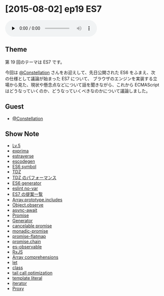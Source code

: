 # [2015-08-02] ep19 ES7

<audio preload="none" src="https://files.mozaic.fm/mozaic-ep19.mp3" controls></audio>


## Theme

第 19 回のテーマは ES7 です。

今回は [@Constellation](https://twitter.com/Constellation) さんをお迎えして、先日公開された ES6 をふまえ、次の仕様として議論が始まった ES7 について、 ブラウザのエンジンを実装する立場から見た、現状や懸念点などについて話を聞きながら、これから ECMAScript はどうなっていくのか、どうなっていくべきなのかについて議論しました。


## Guest

- [@Constellation](https://twitter.com/Constellation)


## Show Note

- [Lv.5](http://t.umblr.com/redirect?z=https%3A%2F%2Fgithub.com%2FConstellation%2Fiv%2Ftree%2Fmaster%2Fiv%2Flv5%23iv--lv5&t=NGM5YmQ4NDA4OWQ1MDkwNjc1NDYwNWE2ZDg2ODgxMmU0OTlhNzFiZix3ak5CTUpqYw%3D%3D)
- [exprima](http://t.umblr.com/redirect?z=http%3A%2F%2Fesprima.org%2F&t=MjVjYzAwMjljMDFiMTg2ZjAzMzg4Y2M2MjI0YmM2MmQ0ODY5OWY0ZCx3ak5CTUpqYw%3D%3D)
- [estraverse](http://t.umblr.com/redirect?z=https%3A%2F%2Fgithub.com%2Festools%2Festraverse&t=ZTI4MmFlMGI1YzM0NzAyNmZjZWI0YzZkZDMwMDVmOTQ4OTdhNTM3Mix3ak5CTUpqYw%3D%3D)
- [escodegen](http://t.umblr.com/redirect?z=https%3A%2F%2Fgithub.com%2Festools%2Fescodegen&t=MGEwMTNmMWJmMDA3YmM5MGJmNTgxZTI0NzBlMDViNjY3NDBhMTNhNix3ak5CTUpqYw%3D%3D)
- [ES6 symbol](http://t.umblr.com/redirect?z=https%3A%2F%2Fdeveloper.mozilla.org%2Fen-US%2Fdocs%2FWeb%2FJavaScript%2FReference%2FGlobal_Objects%2FSymbol&t=ZDE2YTgxMTVlZWM2YjY5ZWQ3ZjhjY2ZmMjBiZGI1NmMwOTIxMmZmNSx3ak5CTUpqYw%3D%3D)
- [TDZ](http://t.umblr.com/redirect?z=http%3A%2F%2Fjsrocks.org%2F2015%2F01%2Ftemporal-dead-zone-tdz-demystified%2F&t=ZTQ5NzBmMTViMjU2ZDdjNjI4M2Y3ZDFkNWUyOTEzN2FiZWI0MjA1Yyx3ak5CTUpqYw%3D%3D)
- [TDZ のパフォーマンス](http://t.umblr.com/redirect?z=https%3A%2F%2Fesdiscuss.org%2Ftopic%2Fperformance-concern-with-let-const&t=NWEwMjljNWMwNzA1ZjY2YjJiMGRhMjk0OWIxZGY3MmU0ODhjYjBkNyx3ak5CTUpqYw%3D%3D)
- [ES6 generator](http://t.umblr.com/redirect?z=https%3A%2F%2Fdeveloper.mozilla.org%2Fen-US%2Fdocs%2FWeb%2FJavaScript%2FReference%2FGlobal_Objects%2FGenerator&t=OWQ0ZjIxNWYyMjg3NTJmYzkwZGQ2YTY1YjdiYTc2NzJkOTRiNDk2Nix3ak5CTUpqYw%3D%3D)
- [eslint no-var](http://t.umblr.com/redirect?z=http%3A%2F%2Feslint.org%2Fdocs%2Frules%2Fno-var&t=OTViMzkwYThmMzBlNTkzYzEyMzgxMzliMWMyNzQ1YzhkYWFkYmRhNix3ak5CTUpqYw%3D%3D)
- [ES7 の提案一覧](http://t.umblr.com/redirect?z=https%3A%2F%2Fgithub.com%2Ftc39%2Fecma262&t=MWM5OTJmYTlkYzA5N2I1MGQ4OGY0ZWZhODEzZTY3ZDI5ZDUxYzFmZix3ak5CTUpqYw%3D%3D)
- [Array.prototype.includes](http://t.umblr.com/redirect?z=https%3A%2F%2Fdeveloper.mozilla.org%2Fen-US%2Fdocs%2FWeb%2FJavaScript%2FReference%2FGlobal_Objects%2FArray%2Fincludes&t=YmZhZTU0NWIxODYyZTc3ZTdhZWIwOTY5MDM3MTNiYTZmYTI2NzZhYyx3ak5CTUpqYw%3D%3D)
- [Object.observe](http://t.umblr.com/redirect?z=https%3A%2F%2Fdeveloper.mozilla.org%2Fen-US%2Fdocs%2FWeb%2FJavaScript%2FReference%2FGlobal_Objects%2FObject%2Fobserve&t=YzA2ZWQzZjBjMGE5ZDRjNGJiN2Y3NDY4ZDc3YTc4NDNjZjFjOTkxMyx3ak5CTUpqYw%3D%3D)
- [async-await](http://t.umblr.com/redirect?z=https%3A%2F%2Ftc39.github.io%2Fecmascript-asyncawait%2F&t=ZjVmMDg0YTFjNGYyZThjMjJkMjQwNGIxMDczYjBjZGQ1ZmFiYzc2Zix3ak5CTUpqYw%3D%3D)
- [Promise](http://t.umblr.com/redirect?z=https%3A%2F%2Fdeveloper.mozilla.org%2Fen-US%2Fdocs%2FWeb%2FJavaScript%2FReference%2FGlobal_Objects%2FPromise&t=NWQ2ZTA4MDYwYmMzOWFkYmE2ZjFlMWU4ZTYzNmQ3YWJhZDcwN2UyNSx3ak5CTUpqYw%3D%3D)
- [Generator](http://t.umblr.com/redirect?z=https%3A%2F%2Fdeveloper.mozilla.org%2Fen-US%2Fdocs%2FWeb%2FJavaScript%2FReference%2FGlobal_Objects%2FGenerator&t=OWQ0ZjIxNWYyMjg3NTJmYzkwZGQ2YTY1YjdiYTc2NzJkOTRiNDk2Nix3ak5CTUpqYw%3D%3D)
- [cancelable promise](http://t.umblr.com/redirect?z=https%3A%2F%2Fesdiscuss.org%2Ftopic%2Fcancelable-promises&t=ZjdiMWQzNmNkZGJiOWZhYTk1MjZjYzAyMzdiOWQ0NTNjZDU4NmFhNyx3ak5CTUpqYw%3D%3D)
- [monadic-promise](http://t.umblr.com/redirect?z=https%3A%2F%2Fgithub.com%2Fpromises-aplus%2Fpromises-spec%2Fissues%2F94&t=OTMxOGVhYjM5OGI0ZWQxZjU0YWNmZTkzYjEzZGZlYTllOWU5YWMwZCx3ak5CTUpqYw%3D%3D)
- [promise-flatmap](http://t.umblr.com/redirect?z=https%3A%2F%2Fgithub.com%2Fpetkaantonov%2Fbluebird%2Fissues%2F50&t=NjgxNTM3YzE4ZGU1MTVkNTM4OGI2OTdkM2I0YjNiYjc3MDM1MWNmNix3ak5CTUpqYw%3D%3D)
- [promise.chain](http://t.umblr.com/redirect?z=https%3A%2F%2Fgist.github.com%2FJxck%2F129ed81ad6bce4710758&t=ODAxMDQ2ZTgwOTk1YzE2OGJjYzdiYWNiZTdiZDI3OTBlZjUzNDYzNyx3ak5CTUpqYw%3D%3D)
- [es-observable](http://t.umblr.com/redirect?z=https%3A%2F%2Fgithub.com%2Fzenparsing%2Fes-observable&t=OTM3MzUyY2IyNmQ0YWM5NWUzZjMzNTY2MjA1ZDFiMTIxOTQyMWI2Zix3ak5CTUpqYw%3D%3D)
- [RxJS](http://t.umblr.com/redirect?z=https%3A%2F%2Fgithub.com%2FReactive-Extensions%2FRxJS&t=MzY1ZWI1YTExMTI4NzRlOTVmYmQyY2UxNTg0MDk0ZjllMjZhYmYyMix3ak5CTUpqYw%3D%3D)
- [Array comprehensions](http://t.umblr.com/redirect?z=https%3A%2F%2Fdeveloper.mozilla.org%2Fen-US%2Fdocs%2FWeb%2FJavaScript%2FReference%2FOperators%2FArray_comprehensions&t=MTBkYWRkZWYxMzZkYWRiNGUzNjhhOTE3MzgyOGZhM2NlZDc5YTc2Nyx3ak5CTUpqYw%3D%3D)
- [let](http://t.umblr.com/redirect?z=https%3A%2F%2Fdeveloper.mozilla.org%2Fen-US%2Fdocs%2FWeb%2FJavaScript%2FReference%2FStatements%2Flet&t=MTVmMTU2OTg2MWE4YjMzN2I5YWQ1ZmE3YWJhNGFhMTc4ODA1NmY2NCx3ak5CTUpqYw%3D%3D)
- [class](http://t.umblr.com/redirect?z=https%3A%2F%2Fdeveloper.mozilla.org%2Fen-US%2Fdocs%2FWeb%2FJavaScript%2FReference%2FClasses&t=MTYxMjkwMjc5NTA2NWYxNjA1MDk5YmE1NDFkMmIxNDRkZmY5OWI4MCx3ak5CTUpqYw%3D%3D)
- [tail call optimization](http://t.umblr.com/redirect?z=http%3A%2F%2Fwww.2ality.com%2F2015%2F06%2Ftail-call-optimization.html&t=NzIyMTI3YzQ0YzlhZDA5NWY1M2IyOTgzMzhmZTZkNzY4MGM5ODUzZix3ak5CTUpqYw%3D%3D)
- [template literal](http://t.umblr.com/redirect?z=https%3A%2F%2Fdeveloper.mozilla.org%2Fen-US%2Fdocs%2FWeb%2FJavaScript%2FReference%2Ftemplate_strings&t=MThmYmM5OGQzODRhNjJmOWU3ZGRjNGMwYzkyYTk1Y2FkMjI0MDk1NSx3ak5CTUpqYw%3D%3D)
- [iterator](http://t.umblr.com/redirect?z=https%3A%2F%2Fdeveloper.mozilla.org%2Fen-US%2Fdocs%2FWeb%2FJavaScript%2FReference%2FIteration_protocols&t=YTY1MzhiMDdiNGE5MDU1Y2E0NzVkNTYxMmYwOGExOWUxZTM1MDQ0Nix3ak5CTUpqYw%3D%3D)
- [Proxy](http://t.umblr.com/redirect?z=https%3A%2F%2Fdeveloper.mozilla.org%2Fen-US%2Fdocs%2FWeb%2FJavaScript%2FReference%2FGlobal_Objects%2FProxy&t=ZjRhYjU3ZDlhMzVkZWYyYjU1YTI3YmIwNjI4NzkwYTQyYjhkMDJmMyx3ak5CTUpqYw%3D%3D)
